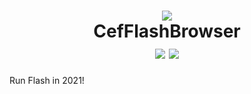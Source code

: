<h1 align="center">
    <img src="https://img.wenhairu.com/images/2021/03/28/amgyh.png" />
    <br />
    CefFlashBrowser
    <br />
    <img src="https://img.shields.io/github/license/Mzying2001/CefFlashBrowser" /> <img src="https://img.shields.io/github/v/release/Mzying2001/CefFlashBrowser?include_prereleases" />
</h1>

Run Flash in 2021!
